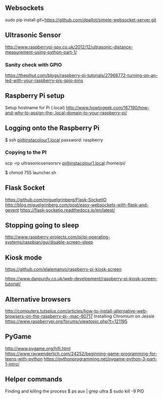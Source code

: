 
## Websockets
sudo pip install git+https://github.com/dpallot/simple-websocket-server.git

## Ultrasonic Sensor
http://www.raspberrypi-spy.co.uk/2012/12/ultrasonic-distance-measurement-using-python-part-1/

### Sanity check with GPIO
https://thepihut.com/blogs/raspberry-pi-tutorials/27968772-turning-on-an-led-with-your-raspberry-pis-gpio-pins

## Raspberry Pi setup 
Setup hostname for Pi (.local) 
http://www.howtogeek.com/167190/how-and-why-to-assign-the-.local-domain-to-your-raspberry-pi/

## Logging onto the Raspberry Pi
$ ssh pi@instacolour1.local
password: raspberry

### Copying to the PI
scp -rp ultrasonicsensorsrv pi@instacolour1.local:/home/pi/

$ chmod 755 launcher.sh

## Flask Socket
https://github.com/miguelgrinberg/Flask-SocketIO
http://blog.miguelgrinberg.com/post/easy-websockets-with-flask-and-gevent
https://flask-socketio.readthedocs.io/en/latest/

## Stopping going to sleep
http://www.raspberry-projects.com/pi/pi-operating-systems/raspbian/gui/disable-screen-sleep

## Kiosk mode
https://github.com/elalemanyo/raspberry-pi-kiosk-screen

https://www.danpurdy.co.uk/web-development/raspberry-pi-kiosk-screen-tutorial/

## Alternative browsers 
http://computers.tutsplus.com/articles/how-to-install-alternative-web-browsers-on-the-raspberry-pi--mac-60717
Installing Chromium on Jessie 
https://www.raspberrypi.org/forums/viewtopic.php?t=121195

## PyGame 
http://www.pygame.org/hifi.html
https://www.raywenderlich.com/24252/beginning-game-programming-for-teens-with-python
https://pythonprogramming.net/pygame-python-3-part-1-intro/

## Helper commands 

Finding and killing the process 
$ ps aux | grep ultra 
$ sudo kill -9 PID
